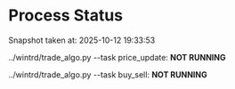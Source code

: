 # Process Status

Snapshot taken at: 2025-10-12 19:33:53

../wintrd/trade_algo.py --task price_update: **NOT RUNNING**

../wintrd/trade_algo.py --task buy_sell: **NOT RUNNING**

